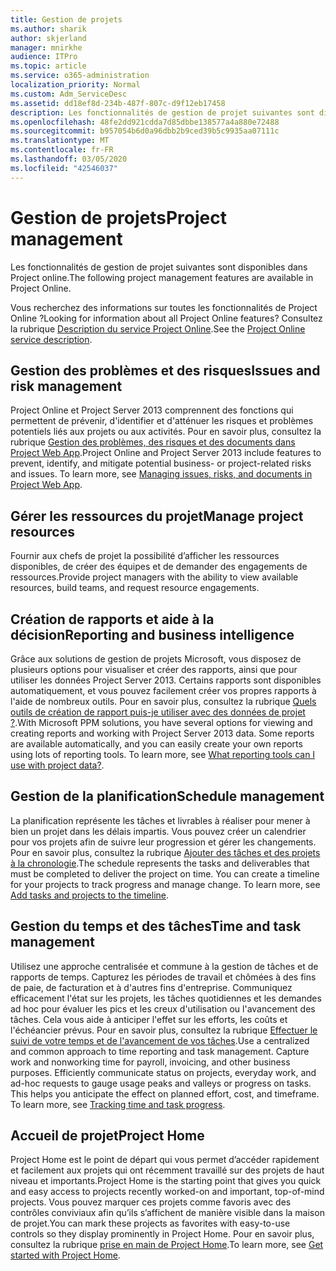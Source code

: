 ```yaml
---
title: Gestion de projets
ms.author: sharik
author: skjerland
manager: mnirkhe
audience: ITPro
ms.topic: article
ms.service: o365-administration
localization_priority: Normal
ms.custom: Adm_ServiceDesc
ms.assetid: dd18ef8d-234b-487f-807c-d9f12eb17458
description: Les fonctionnalités de gestion de projet suivantes sont disponibles dans Project online.
ms.openlocfilehash: 48fe2dd921cdda7d85dbbe138577a4a880e72488
ms.sourcegitcommit: b957054b6d0a96dbb2b9ced39b5c9935aa07111c
ms.translationtype: MT
ms.contentlocale: fr-FR
ms.lasthandoff: 03/05/2020
ms.locfileid: "42546037"
---
```

# <a name="project-management"></a><span data-ttu-id="cf2ae-103">Gestion de projets</span><span class="sxs-lookup"><span data-stu-id="cf2ae-103">Project management</span></span>

<span data-ttu-id="cf2ae-104">Les fonctionnalités de gestion de projet suivantes sont disponibles dans Project online.</span><span class="sxs-lookup"><span data-stu-id="cf2ae-104">The following project management features are available in Project Online.</span></span>
  
<span data-ttu-id="cf2ae-105">Vous recherchez des informations sur toutes les fonctionnalités de Project Online ?</span><span class="sxs-lookup"><span data-stu-id="cf2ae-105">Looking for information about all Project Online features?</span></span> <span data-ttu-id="cf2ae-106">Consultez la rubrique [Description du service Project Online](project-online-service-description.md).</span><span class="sxs-lookup"><span data-stu-id="cf2ae-106">See the [Project Online service description](project-online-service-description.md).</span></span>
  
## <a name="issues-and-risk-management"></a><span data-ttu-id="cf2ae-107">Gestion des problèmes et des risques</span><span class="sxs-lookup"><span data-stu-id="cf2ae-107">Issues and risk management</span></span>

<span data-ttu-id="cf2ae-p102">Project Online et Project Server 2013 comprennent des fonctions qui permettent de prévenir, d'identifier et d'atténuer les risques et problèmes potentiels liés aux projets ou aux activités. Pour en savoir plus, consultez la rubrique [Gestion des problèmes, des risques et des documents dans Project Web App](https://go.microsoft.com/fwlink/?LinkId=402634).</span><span class="sxs-lookup"><span data-stu-id="cf2ae-p102">Project Online and Project Server 2013 include features to prevent, identify, and mitigate potential business- or project-related risks and issues. To learn more, see [Managing issues, risks, and documents in Project Web App](https://go.microsoft.com/fwlink/?LinkId=402634).</span></span>
  
## <a name="manage-project-resources"></a><span data-ttu-id="cf2ae-110">Gérer les ressources du projet</span><span class="sxs-lookup"><span data-stu-id="cf2ae-110">Manage project resources</span></span>

<span data-ttu-id="cf2ae-111">Fournir aux chefs de projet la possibilité d’afficher les ressources disponibles, de créer des équipes et de demander des engagements de ressources.</span><span class="sxs-lookup"><span data-stu-id="cf2ae-111">Provide project managers with the ability to view available resources, build teams, and request resource engagements.</span></span>
  
## <a name="reporting-and-business-intelligence"></a><span data-ttu-id="cf2ae-112">Création de rapports et aide à la décision</span><span class="sxs-lookup"><span data-stu-id="cf2ae-112">Reporting and business intelligence</span></span>

<span data-ttu-id="cf2ae-p103">Grâce aux solutions de gestion de projets Microsoft, vous disposez de plusieurs options pour visualiser et créer des rapports, ainsi que pour utiliser les données Project Server 2013. Certains rapports sont disponibles automatiquement, et vous pouvez facilement créer vos propres rapports à l'aide de nombreux outils. Pour en savoir plus, consultez la rubrique [Quels outils de création de rapport puis-je utiliser avec des données de projet ?](https://go.microsoft.com/fwlink/?LinkId=402642).</span><span class="sxs-lookup"><span data-stu-id="cf2ae-p103">With Microsoft PPM solutions, you have several options for viewing and creating reports and working with Project Server 2013 data. Some reports are available automatically, and you can easily create your own reports using lots of reporting tools. To learn more, see [What reporting tools can I use with project data?](https://go.microsoft.com/fwlink/?LinkId=402642).</span></span>
  
## <a name="schedule-management"></a><span data-ttu-id="cf2ae-116">Gestion de la planification</span><span class="sxs-lookup"><span data-stu-id="cf2ae-116">Schedule management</span></span>

<span data-ttu-id="cf2ae-p104">La planification représente les tâches et livrables à réaliser pour mener à bien un projet dans les délais impartis. Vous pouvez créer un calendrier pour vos projets afin de suivre leur progression et gérer les changements. Pour en savoir plus, consultez la rubrique [Ajouter des tâches et des projets à la chronologie](https://go.microsoft.com/fwlink/?LinkID=402655).</span><span class="sxs-lookup"><span data-stu-id="cf2ae-p104">The schedule represents the tasks and deliverables that must be completed to deliver the project on time. You can create a timeline for your projects to track progress and manage change. To learn more, see [Add tasks and projects to the timeline](https://go.microsoft.com/fwlink/?LinkID=402655).</span></span>
  
## <a name="time-and-task-management"></a><span data-ttu-id="cf2ae-120">Gestion du temps et des tâches</span><span class="sxs-lookup"><span data-stu-id="cf2ae-120">Time and task management</span></span>

<span data-ttu-id="cf2ae-p105">Utilisez une approche centralisée et commune à la gestion de tâches et de rapports de temps. Capturez les périodes de travail et chômées à des fins de paie, de facturation et à d'autres fins d'entreprise. Communiquez efficacement l'état sur les projets, les tâches quotidiennes et les demandes ad hoc pour évaluer les pics et les creux d'utilisation ou l'avancement des tâches. Cela vous aide à anticiper l'effet sur les efforts, les coûts et l'échéancier prévus. Pour en savoir plus, consultez la rubrique [Effectuer le suivi de votre temps et de l'avancement de vos tâches](https://go.microsoft.com/fwlink/p/?LinkId=271321).</span><span class="sxs-lookup"><span data-stu-id="cf2ae-p105">Use a centralized and common approach to time reporting and task management. Capture work and nonworking time for payroll, invoicing, and other business purposes. Efficiently communicate status on projects, everyday work, and ad-hoc requests to gauge usage peaks and valleys or progress on tasks. This helps you anticipate the effect on planned effort, cost, and timeframe. To learn more, see [Tracking time and task progress](https://go.microsoft.com/fwlink/p/?LinkId=271321).</span></span>

## <a name="project-home"></a><span data-ttu-id="cf2ae-126">Accueil de projet</span><span class="sxs-lookup"><span data-stu-id="cf2ae-126">Project Home</span></span>

<span data-ttu-id="cf2ae-127">Project Home est le point de départ qui vous permet d’accéder rapidement et facilement aux projets qui ont récemment travaillé sur des projets de haut niveau et importants.</span><span class="sxs-lookup"><span data-stu-id="cf2ae-127">Project Home is the starting point that gives you quick and easy access to projects recently worked-on and important, top-of-mind projects.</span></span> <span data-ttu-id="cf2ae-128">Vous pouvez marquer ces projets comme favoris avec des contrôles conviviaux afin qu’ils s’affichent de manière visible dans la maison de projet.</span><span class="sxs-lookup"><span data-stu-id="cf2ae-128">You can mark these projects as favorites with easy-to-use controls so they display prominently in Project Home.</span></span> <span data-ttu-id="cf2ae-129">Pour en savoir plus, consultez la rubrique [prise en main de Project Home](https://support.office.com/article/get-started-with-project-home-a3b38418-35e7-4df4-8e4a-ba6a4fa0562a?ui=en-US&rs=en-US&ad=US).</span><span class="sxs-lookup"><span data-stu-id="cf2ae-129">To learn more, see [Get started with Project Home](https://support.office.com/article/get-started-with-project-home-a3b38418-35e7-4df4-8e4a-ba6a4fa0562a?ui=en-US&rs=en-US&ad=US).</span></span>
